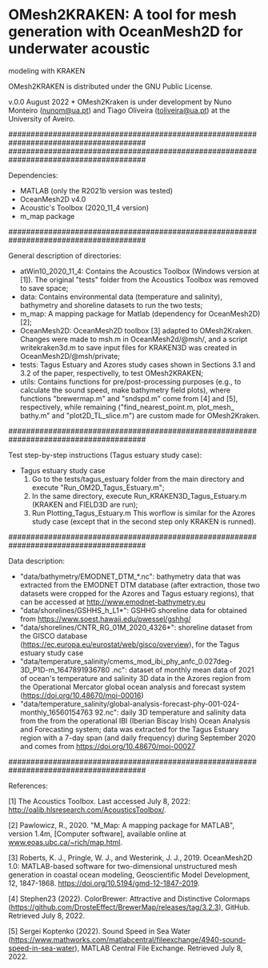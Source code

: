 # OMesh2KRAKEN: A tool for mesh generation with OceanMesh2D for underwater acoustic 
modeling with KRAKEN


OMesh2KRAKEN is distributed under the GNU Public License.

v.0.0 August 2022 * OMesh2Kraken is under development by Nuno Monteiro (nunom@ua.pt) 
and Tiago Oliveira (toliveira@ua.pt) at the University of Aveiro.

#######################################################################################
#######################################################################################

Dependencies:
 * MATLAB (only the R2021b version was tested)
 * OceanMesh2D v4.0
 * Acoustic's Toolbox (2020_11_4 version)
 * m_map package

#######################################################################################

General description of directories:
 * atWin10_2020_11_4: Contains the Acoustics Toolbox (Windows version at [1]). The 
original "tests" folder from the Acoustics Toolbox was removed to save space;
 * data: Contains environmental data (temperature and salinity), bathymetry and 
shoreline datasets to run the two tests;
 * m_map: A mapping package for Matlab (dependency for OceanMesh2D) [2];
 * OceanMesh2D: OceanMesh2D toolbox [3] adapted to OMesh2Kraken. Changes were 
made to msh.m in OceanMesh2d/@msh/, and a script writekraken3d.m to save input files
for KRAKEN3D was created in OceanMesh2D/@msh/private;
 * tests: Tagus Estuary and Azores study cases shown in Sections 3.1 and 3.2 of the
paper, respectivelly, to test OMesh2KRAKEN;
 * utils: Contains functions for pre/post-processing purposes (e.g., to calculate the 
sound speed, make bathymetry field plots), where functions "brewermap.m" and "sndspd.m"
come from [4] and [5], respectively, while remaining ("find_nearest_point.m, plot_mesh_
bathy.m" and "plot2D_TL_slice.m") are custom made for OMesh2Kraken.

#######################################################################################

Test step-by-step instructions (Tagus estuary study case):
 * Tagus estuary study case
    1) Go to the tests/tagus_estuary folder from the main directory and execute 
  "Run_OM2D_Tagus_Estuary.m";
    2) In the same directory, execute Run_KRAKEN3D_Tagus_Estuary.m (KRAKEN and FIELD3D
are run);
    3) Run Plotting_Tagus_Estuary.m 
This worflow is similar for the Azores study case (except that in the second step only
KRAKEN is runned).

#######################################################################################

Data description:
 * "data/bathymetry/EMODNET_DTM_*.nc": bathymetry data that was extracted from the 
EMODNET DTM database (after extraction, those two datasets were cropped for the Azores 
and Tagus estuary regions), that can be accessed at http://www.emodnet-bathymetry.eu
 * "data/shorelines/GSHHS_h_L1*": GSHHG shoreline data for obtained from 
https://www.soest.hawaii.edu/pwessel/gshhg/
 * "data/shorelines/CNTR_RG_01M_2020_4326*": shoreline dataset from the GISCO database
(https://ec.europa.eu/eurostat/web/gisco/overview), for the Tagus estuary study case
 * "data/temperature_salinity/cmems_mod_ibi_phy_anfc_0.027deg-3D_P1D-m_1647891936780
.nc": dataset of monthly mean data of 2021 of ocean's temperature and salinity 3D data 
in the Azores region from the Operational Mercator global ocean analysis and forecast 
system (https://doi.org/10.48670/moi-00016)
 * "data/temperature_salinity/global-analysis-forecast-phy-001-024-monthly_16560154763
92.nc": daily 3D temperature and salinity data from the from the operational IBI 
(Iberian Biscay Irish) Ocean Analysis and Forecasting system; data was extracted for 
the Tagus Estuary region with a 7-day span (and daily frequency) during September 2020 
and comes from https://doi.org/10.48670/moi-00027

#######################################################################################

References:

[1] The Acoustics Toolbox. Last accessed July 8, 2022: http://oalib.hlsresearch.com/AcousticsToolbox/.

[2] Pawlowicz, R., 2020. "M_Map: A mapping package for MATLAB", version 1.4m, [Computer software], available online at www.eoas.ubc.ca/~rich/map.html.

[3] Roberts, K. J., Pringle, W. J., and Westerink, J. J., 2019. OceanMesh2D 1.0: MATLAB-based software for two-dimensional unstructured mesh generation in coastal ocean modeling, Geoscientific Model Development, 12, 1847-1868. https://doi.org/10.5194/gmd-12-1847-2019.

[4] Stephen23 (2022). ColorBrewer: Attractive and Distinctive Colormaps (https://github.com/DrosteEffect/BrewerMap/releases/tag/3.2.3), GitHub. Retrieved July 8, 2022.

[5] Sergei Koptenko (2022). Sound Speed in Sea Water (https://www.mathworks.com/matlabcentral/fileexchange/4940-sound-speed-in-sea-water), MATLAB Central File Exchange. Retrieved July 8, 2022.
